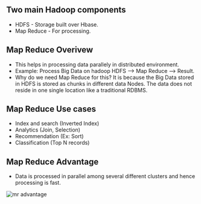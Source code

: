 ## Two main Hadoop components
* HDFS - Storage built over Hbase.
* Map Reduce - For processing.

## Map Reduce Overivew
* This helps in processing data parallely in distributed environment.
* Example: Process Big Data on hadoop HDFS --> Map Reduce --> Result.
* Why do we need Map Reduce for this? It is because the Big Data stored in HDFS is stored as chunks in different data Nodes. The data does not reside in one single location like a traditional RDBMS.

## Map Reduce Use cases
* Index and search (Inverted Index)
* Analytics (Join, Selection)
* Recommendation (Ex: Sort)
* Classification (Top N records)

## Map Reduce Advantage
* Data is processed in parallel among several different clusters and hence processing is fast.

![mr advantage](https://user-images.githubusercontent.com/6800366/41507162-92c39c16-724a-11e8-9a5b-2a2dae155ead.PNG)



